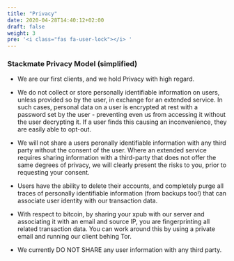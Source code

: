 ```yaml
---
title: "Privacy"
date: 2020-04-28T14:40:12+02:00
draft: false
weight: 3
pre: '<i class="fas fa-user-lock"></i> '
---
```



### Stackmate Privacy Model (simplified)


- We are our first clients, and we hold Privacy with high regard.

- We do not collect or store personally identifiable information on users, unless provided so by the user, in exchange for an extended service. In such cases, personal data on a user is encrypted at rest with a password set by the user - preventing even us from accessing it without the user decrypting it. If a user finds this causing an inconvenience, they are easily able to opt-out.

- We will not share a users peronally identifiable information with any third party without the consent of the user. Where an extended service requires sharing information with a third-party that does not offer the same degrees of privacy, we will clearly present the risks to you, prior to requesting your consent.

- Users have the ability to delete their accounts, and completely purge all traces of personally identifiable information (from backups too!) that can associate user identity with our transaction data. 

- With respect to bitcoin, by sharing your xpub with our server and associating it with an email and source IP, you are fingerprinting all related transaction data. You can work around this by using a private email and running our client behing Tor.

- We currently DO NOT SHARE any user information with any third party.